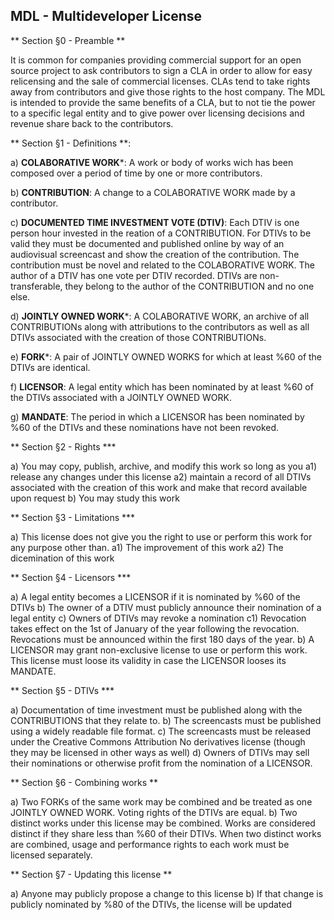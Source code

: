 MDL - Multideveloper License
-----------------------------------

** Section §0 - Preamble **

It is common for companies providing commercial support for an open source project to ask contributors to sign a CLA in order to allow for easy relicensing and the sale of commercial licenses. CLAs tend to take rights away from contributors and give those rights to the host company. The MDL is intended to provide the same benefits of a CLA, but to not tie the power to a specific legal entity and to give power over licensing decisions and revenue share back to the contributors.

** Section §1 - Definitions **:

a) **COLABORATIVE WORK***: A work or body of works wich has been composed over a period of time by one or more contributors.

b) **CONTRIBUTION**: A change to a COLABORATIVE WORK made by a contributor.

c) **DOCUMENTED TIME INVESTMENT VOTE (DTIV)**: Each DTIV is one person hour invested in the reation of a CONTRIBUTION. For DTIVs to be valid they must be documented and published online by way of an audiovisual screencast and show the creation of the contribution. The contribution must be novel and related to the COLABORATIVE WORK. The author of a DTIV has one vote per DTIV recorded. DTIVs are non-transferable, they belong to the author of the CONTRIBUTION and no one else.

d) **JOINTLY OWNED WORK***: A COLABORATIVE WORK, an archive of all CONTRIBUTIONs along with attributions to the contributors as well as all DTIVs associated with the creation of those CONTRIBUTIONs.

e) **FORK***: A pair of JOINTLY OWNED WORKS for which at least %60 of the DTIVs are identical.

f) **LICENSOR**: A legal entity which has been nominated by at least %60 of the DTIVs associated with a JOINTLY OWNED WORK.

g) **MANDATE**: The period in which a LICENSOR has been nominated by %60 of the DTIVs and these nominations have not been revoked.

** Section §2 - Rights ***

a) You may copy, publish, archive, and modify this work so long as you
 a1) release any changes under this license
 a2) maintain a record of all DTIVs associated with the creation of this work and make that record available upon request
b) You may study this work

** Section §3 - Limitations ***

a) This license does not give you the right to use or perform this work for any purpose other than.
 a1) The improvement of this work
 a2) The dicemination of this work

** Section §4 - Licensors ***

a) A legal entity becomes a LICENSOR if it is nominated by %60 of the DTIVs
b) The owner of a DTIV must publicly announce their nomination of a legal entity
c) Owners of DTIVs may revoke a nomination
 c1) Revocation takes effect on the 1st of January of the year following the revocation. Revocations must be announced within the first 180 days of the year.
b) A LICENSOR may grant non-exclusive license to use or perform this work. This license must loose its validity in case the LICENSOR looses its MANDATE.

** Section §5 - DTIVs ***

a) Documentation of time investment must be published along with the CONTRIBUTIONS that they relate to.
b) The screencasts must be published using a widely readable file format.
c) The screencasts must be released under the Creative Commons Attribution No derivatives license (though they may be licensed in other ways as well)
d) Owners of DTIVs may sell their nominations or otherwise profit from the nomination of a LICENSOR.

** Section §6 - Combining works **

a) Two FORKs of the same work may be combined and be treated as one JOINTLY OWNED WORK. Voting rights of the DTIVs are equal.
b) Two distinct works under this license may be combined. Works are considered distinct if they share less than %60 of their DTIVs. When two distinct works are combined, usage and performance rights to each work must be licensed separately.

** Section §7 - Updating this license **

a) Anyone may publicly propose a change to this license
b) If that change is publicly nominated by %80 of the DTIVs, the license will be updated
